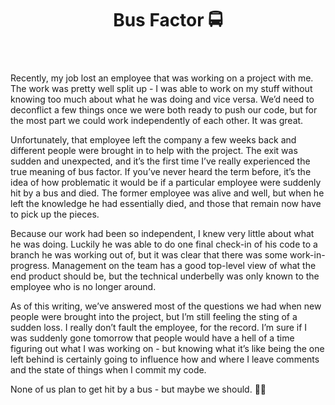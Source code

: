 ﻿---
title: Bus Factor 🚍
---

Recently, my job lost an employee that was working on a project with me.  The work was pretty well split up - I was 
able to work on my stuff without knowing too much about what he was doing and vice versa.  We’d need to deconflict a 
few things once we were both ready to push our code, but for the most part we could work independently of each other.
It was great.

Unfortunately, that employee left the company a few weeks back and different people were brought in to help with the 
project.  The exit was sudden and unexpected, and it’s the first time I’ve really experienced the true meaning of bus 
factor.  If you’ve never heard the term before, it’s the idea of how problematic it would be if a particular employee
were suddenly hit by a bus and died.  The former employee was alive and well, but when he left the knowledge he had
essentially died, and those that remain now have to pick up the pieces.

Because our work had been so independent, I knew very little about what he was doing.  Luckily he was able to do one
final check-in of his code to a branch he was working out of, but it was clear that there was some work-in-progress.
Management on the team has a good top-level view of what the end product should be, but the technical underbelly was
only known to the employee who is no longer around.

As of this writing, we’ve answered most of the questions we had when new people were brought into the project, but
I’m still feeling the sting of a sudden loss.  I really don’t fault the employee, for the record.  I’m sure if I was
suddenly gone tomorrow that people would have a hell of a time figuring out what I was working on - but knowing what
it’s like being the one left behind is certainly going to influence how and where I leave comments and the state of 
things when I commit my code.

None of us plan to get hit by a bus - but maybe we should. 🤷‍♂️

